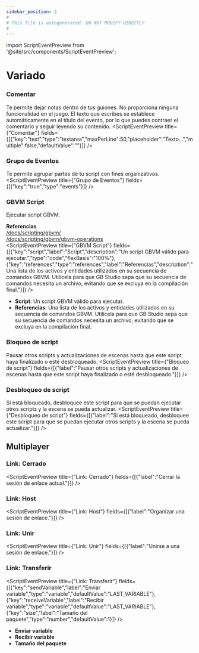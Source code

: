 ```yaml
---
sidebar_position: 2
#
# This file is autogenerated. DO NOT MODIFY DIRECTLY
#
---
```


import ScriptEventPreview from '@site/src/components/ScriptEventPreview';

# Variado

### Comentar
Te permite dejar notas dentro de tus guiones. No proporciona ninguna funcionalidad en el juego. El texto que escribes se establece automáticamente en el título del evento, por lo que puedes contraer el comentario y seguir leyendo su contenido.
<ScriptEventPreview title={"Comentar"} fields={[{"key":"text","type":"textarea","maxPerLine":50,"placeholder":"Texto...","multiple":false,"defaultValue":""}]} />


### Grupo de Eventos
Te permite agrupar partes de tu script con fines organizativos.
<ScriptEventPreview title={"Grupo de Eventos"} fields={[{"key":"true","type":"events"}]} />


### GBVM Script
Ejecutar script GBVM.

**Referencias**  
[/docs/scripting/gbvm/](/docs/scripting/gbvm/)  
[/docs/scripting/gbvm/gbvm-operations](/docs/scripting/gbvm/gbvm-operations)  
<ScriptEventPreview title={"GBVM Script"} fields={[{"key":"script","label":"Script","description":"Un script GBVM válido para ejecutar.","type":"code","flexBasis":"100%"},{"key":"references","type":"references","label":"Referencias","description":"Una lista de los activos y entidades utilizados en su secuencia de comandos GBVM. Utilícela para que GB Studio sepa que su secuencia de comandos necesita un archivo, evitando que se excluya en la compilación final."}]} />

- **Script**: Un script GBVM válido para ejecutar.  
- **Referencias**: Una lista de los activos y entidades utilizados en su secuencia de comandos GBVM. Utilícela para que GB Studio sepa que su secuencia de comandos necesita un archivo, evitando que se excluya en la compilación final.  

### Bloqueo de script
Pausar otros scripts y actualizaciones de escenas hasta que este script haya finalizado o esté desbloqueado.
<ScriptEventPreview title={"Bloqueo de script"} fields={[{"label":"Pausar otros scripts y actualizaciones de escenas hasta que este script haya finalizado o esté desbloqueado."}]} />


### Desbloqueo de script
Si está bloqueado, desbloquee este script para que se puedan ejecutar otros scripts y la escena se pueda actualizar.
<ScriptEventPreview title={"Desbloqueo de script"} fields={[{"label":"Si está bloqueado, desbloquee este script para que se puedan ejecutar otros scripts y la escena se pueda actualizar."}]} />


## Multiplayer
### Link: Cerrado
<ScriptEventPreview title={"Link: Cerrado"} fields={[{"label":"Cerrar la sesión de enlace actual."}]} />


### Link: Host
<ScriptEventPreview title={"Link: Host"} fields={[{"label":"Organizar una sesión de enlace."}]} />


### Link: Unir
<ScriptEventPreview title={"Link: Unir"} fields={[{"label":"Unirse a una sesión de enlace."}]} />


### Link: Transferir
<ScriptEventPreview title={"Link: Transferir"} fields={[{"key":"sendVariable","label":"Enviar variable","type":"variable","defaultValue":"LAST_VARIABLE"},{"key":"receiveVariable","label":"Recibir variable","type":"variable","defaultValue":"LAST_VARIABLE"},{"key":"size","label":"Tamaño del paquete","type":"number","defaultValue":1}]} />

- **Enviar variable**  
- **Recibir variable**  
- **Tamaño del paquete**  

